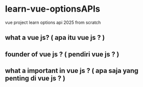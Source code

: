 # learn-vue-optionsAPIs
vue project learn options api 2025 from scratch


what a vue js? 
( apa itu vue js ? )
-

founder of vue js ?
( pendiri vue js ? )
-

what a important in vue js ? 
( apa saja yang penting di vue js ? )
-
